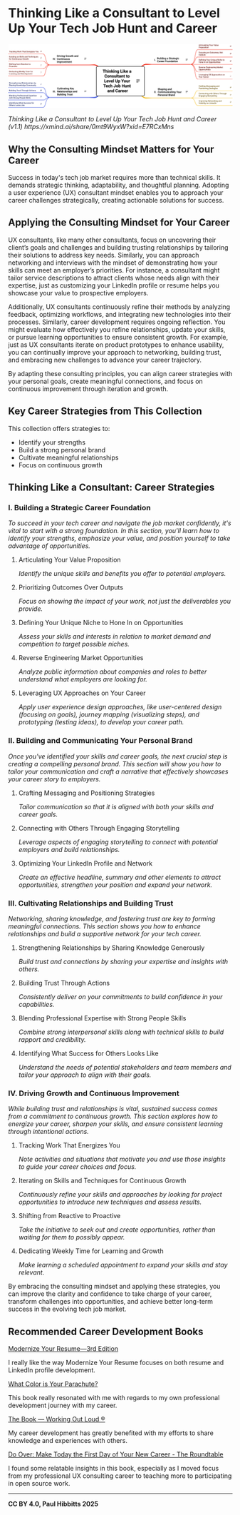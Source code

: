 # Thinking Like a Consultant to Level Up Your Tech Job Hunt and Career

<picture>
  <source srcset="https://raw.githubusercontent.com/paulhibbitts/published-markdown-files/refs/heads/main/images/thinking-like-a-consultant-dark.png" media="(prefers-color-scheme: dark)">
  <img src="https://raw.githubusercontent.com/paulhibbitts/published-markdown-files/refs/heads/main/images/thinking-like-a-consultant.png" alt="Mind map outlining consulting insights for job hunting and career development, categorized into four sections: building a strategic career foundation, crafting a compelling personal brand, cultivating key relationships and building trust, and driving growth and continuous improvement.">
</picture>
<p>
  <em>Thinking Like a Consultant to Level Up Your Tech Job Hunt and Career (v1.1) https://xmind.ai/share/0mt9WyxW?xid=E7RCxMns</em>
</p>

## Why the Consulting Mindset Matters for Your Career

Success in today's tech job market requires more than technical skills. It demands strategic thinking, adaptability, and thoughtful planning. Adopting a user experience (UX) consultant mindset enables you to approach your career challenges strategically, creating actionable solutions for success.

## Applying the Consulting Mindset for Your Career

UX consultants, like many other consultants, focus on uncovering their client’s goals and challenges and building trusting relationships by tailoring their solutions to address key needs. Similarly, you can approach networking and interviews with the mindset of demonstrating how your skills can meet an employer’s priorities. For instance, a consultant might tailor service descriptions to attract clients whose needs align with their expertise, just as customizing your LinkedIn profile or resume helps you showcase your value to prospective employers.

Additionally, UX consultants continuously refine their methods by analyzing feedback, optimizing workflows, and integrating new technologies into their processes. Similarly, career development requires ongoing reflection. You might evaluate how effectively you refine relationships, update your skills, or pursue learning opportunities to ensure consistent growth. For example, just as UX consultants iterate on product prototypes to enhance usability, you can continually improve your approach to networking, building trust, and embracing new challenges to advance your career trajectory. 

By adapting these consulting principles, you can align career strategies with your personal goals, create meaningful connections, and focus on continuous improvement through iteration and growth.

## Key Career Strategies from This Collection

This collection offers strategies to:

- Identify your strengths
- Build a strong personal brand
- Cultivate meaningful relationships
- Focus on continuous growth

## Thinking Like a Consultant: Career Strategies

### I. Building a Strategic Career Foundation

*To succeed in your tech career and navigate the job market confidently, it's vital to start with a strong foundation. In this section, you'll learn how to identify your strengths, emphasize your value, and position yourself to take advantage of opportunities.*

1. Articulating Your Value Proposition
    
    *Identify the unique skills and benefits you offer to potential employers.*
    
2. Prioritizing Outcomes Over Outputs
    
    *Focus on showing the impact of your work, not just the deliverables you provide.*
    
3. Defining Your Unique Niche to Hone In on Opportunities
    
    *Assess your skills and interests in relation to market demand and competition to target possible niches.*
    
4. Reverse Engineering Market Opportunities
    
    *Analyze public information about companies and roles to better understand what employers are looking for.*
    
5. Leveraging UX Approaches on Your Career
    
    *Apply user experience design approaches, like user-centered design (focusing on goals), journey mapping (visualizing steps), and prototyping (testing ideas), to develop your career path.*
    

### II. Building and Communicating Your Personal Brand

*Once you've identified your skills and career goals, the next crucial step is creating a compelling personal brand. This section will show you how to tailor your communication and craft a narrative that effectively showcases your career story to employers.*

1. Crafting Messaging and Positioning Strategies
    
    *Tailor communication so that it is aligned with both your skills and career goals.*
    
2. Connecting with Others Through Engaging Storytelling
    
    *Leverage aspects of engaging storytelling to connect with potential employers and build relationships.*
    
3. Optimizing Your LinkedIn Profile and Network
    
    *Create an effective headline, summary and other elements to attract opportunities, strengthen your position and expand your network.*
    

### III. Cultivating Relationships and Building Trust

*Networking, sharing knowledge, and fostering trust are key to forming meaningful connections. This section shows you how to enhance relationships and build a supportive network for your tech career.*

1. Strengthening Relationships by Sharing Knowledge Generously
    
    *Build trust and connections by sharing your expertise and insights with others.*
    
2. Building Trust Through Actions
    
    *Consistently deliver on your commitments to build confidence in your capabilities.*
    
3. Blending Professional Expertise with Strong People Skills
    
    *Combine strong interpersonal skills along with technical skills to build rapport and credibility.*
    
4. Identifying What Success for Others Looks Like
    
    *Understand the needs of potential stakeholders and team members and tailor your approach to align with their goals.*
    

### IV. Driving Growth and Continuous Improvement

*While building trust and relationships is vital, sustained success comes from a commitment to continuous growth. This section explores how to energize your career, sharpen your skills, and ensure consistent learning through intentional actions.*

1. Tracking Work That Energizes You
    
    *Note activities and situations that motivate you and use those insights to guide your career choices and focus.*
    
2. Iterating on Skills and Techniques for Continuous Growth
    
    *Continuously refine your skills and approaches by looking for project opportunities to introduce new techniques and assess results.*
    
3. Shifting from Reactive to Proactive
    
    *Take the initiative to seek out and create opportunities, rather than waiting for them to possibly appear.*
    
4. Dedicating Weekly Time for Learning and Growth
    
    *Make learning a scheduled appointment to expand your skills and stay relevant.*
    

By embracing the consulting mindset and applying these strategies, you can improve the clarity and confidence to take charge of your career, transform challenges into opportunities, and achieve better long-term success in the evolving tech job market.

## Recommended Career Development Books

[Modernize Your Resume—3rd Edition](https://emerald-career-publishing.myshopify.com/products/modernize-your-resume)

I really like the way Modernize Your Resume focuses on both resume and LinkedIn profile development.

[What Color is Your Parachute?](https://parachutebook.com/)

This book really resonated with me with regards to my own professional development journey with my career.

[The Book — Working Out Loud ®](https://www.workingoutloud.com/book)

My career development has greatly benefited with my efforts to share knowledge and experiences with others.

[Do Over: Make Today the First Day of Your New Career - The Roundtable](https://goroundtable.com/blog/do-over-make-today-the-first-day-of-your-new-career/)

I found some relatable insights in this book, especially as I moved focus from my professional UX consulting career to teaching more to participating in open source work.

---

**CC BY 4.0, Paul Hibbitts 2025**
